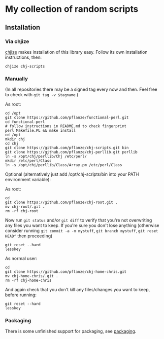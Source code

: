 # My collection of random scripts

## Installation

### Via chjize

[chjize](https://github.com/pflanze/chjize) makes installation of this
library easy. Follow its own installation instructions, then:

    chjize chj-scripts

### Manually

(In all repositories there may be a signed tag every now and
then. Feel free to check with `git tag -v $tagname`.)

As root:

    cd /opt
    git clone https://github.com/pflanze/functional-perl.git
    cd functional-perl
    # follow instructions in README.md to check fingerprint
    perl Makefile.PL && make install
    cd /opt
    mkdir chj
    cd chj
    git clone https://github.com/pflanze/chj-scripts.git bin
    git clone https://github.com/pflanze/chj-perllib.git perllib
    ln -s /opt/chj/perllib/Chj /etc/perl/
    mkdir /etc/perl/Class
    ln -s /opt/chj/perllib/Class/Array.pm /etc/perl/Class

Optional (alternatively just add /opt/chj-scripts/bin into your PATH
environment variable):

As root:

    cd
    git clone https://github.com/pflanze/chj-root.git .
    mv chj-root/.git .
    rm -rf chj-root

Now run `git status` and/or `git diff` to verify that you're not
overwriting any files you want to keep. If you're sure you don't lose
anything (otherwise consider running `git commit -a -m mystuff`, `git
branch mystuff`, `git reset HEAD^` then proceeding)

    git reset --hard
    lesskey

As normal user:

    cd
    git clone https://github.com/pflanze/chj-home-chris.git
    mv chj-home-chris/.git .
    rm -rf chj-home-chris

And again check that you don't kill any files/changes you want to
keep, before running:

    git reset --hard
    lesskey

### Packaging

There is some unfinished support for packaging, see
[packaging](docs/packaging.md).

